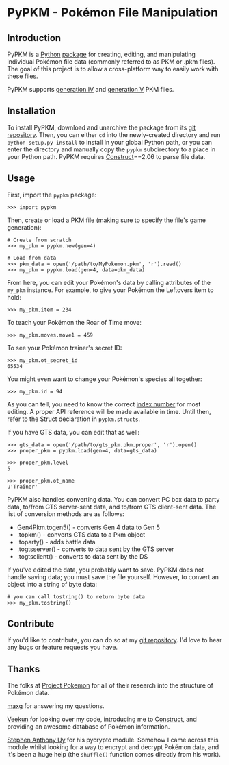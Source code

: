 # PyPKM - Pokémon File Manipulation

## Introduction

PyPKM is a [Python][0] [package][1] for creating, editing, and manipulating
individual Pokémon file data (commonly referred to as PKM or .pkm files).
The goal of this project is to allow a cross-platform way to easily work
with these files.

PyPKM supports [generation IV][2] and [generation V][3] PKM files.

[0]: http://python.org/
[1]: http://pypi.python.org/pypi
[2]: http://projectpokemon.org/wiki/Pokemon_NDS_Structure
[3]: http://projectpokemon.org/wiki/Pokemon_Black/White_NDS_Structure

## Installation

To install PyPKM, download and unarchive the package from its [git repository][4].
Then, you can either `cd` into the newly-created directory and run
`python setup.py install` to install in your global Python path, or you can
enter the directory and manually copy the `pypkm` subdirectory to a place in
your Python path. PyPKM requires [Construct][5]==2.06 to parse file data.

[4]: https://github.com/ceol/pypkm
[5]: http://construct.wikispaces.com/

## Usage

First, import the `pypkm` package:

    >>> import pypkm

Then, create or load a PKM file (making sure to specify the file's game
generation):

    # Create from scratch
    >>> my_pkm = pypkm.new(gen=4)
    
    # Load from data
    >>> pkm_data = open('/path/to/MyPokemon.pkm', 'r').read()
    >>> my_pkm = pypkm.load(gen=4, data=pkm_data)

From here, you can edit your Pokémon's data by calling attributes of the
`my_pkm` instance. For example, to give your Pokémon the Leftovers item to
hold:

    >>> my_pkm.item = 234

To teach your Pokémon the Roar of Time move:

    >>> my_pkm.moves.move1 = 459

To see your Pokémon trainer's secret ID:

    >>> my_pkm.ot_secret_id
    65534

You might even want to change your Pokémon's species all together:

    >>> my_pkm.id = 94

As you can tell, you need to know the correct [index number][6] for most
editing. A proper API reference will be made available in time. Until then,
refer to the Struct declaration in `pypkm.structs`.

If you have GTS data, you can edit that as well:

    >>> gts_data = open('/path/to/gts_pkm.pkm.proper', 'r').open()
    >>> proper_pkm = pypkm.load(gen=4, data=gts_data)

    >>> proper_pkm.level
    5

    >>> proper_pkm.ot_name
    u'Trainer'

PyPKM also handles converting data. You can convert PC box data to party data,
to/from GTS server-sent data, and to/from GTS client-sent data. The list of
conversion methods are as follows:

* Gen4Pkm.togen5() - converts Gen 4 data to Gen 5
* .topkm() - converts GTS data to a Pkm object
* .toparty() - adds battle data
* .togtsserver() - converts to data sent by the GTS server
* .togtsclient() - converts to data sent by the DS

If you've edited the data, you probably want to save. PyPKM does not handle
saving data; you must save the file yourself. However, to convert an object
into a string of byte data:
    
    # you can call tostring() to return byte data
    >>> my_pkm.tostring()

[6]: http://bulbapedia.bulbagarden.net/wiki/Index_number

## Contribute

If you'd like to contribute, you can do so at my [git repository][4]. I'd
love to hear any bugs or feature requests you have.

## Thanks

The folks at [Project Pokemon][7] for all of their research
into the structure of Pokémon data.

[maxg][8] for answering my questions.

[Veekun][9] for looking over my code, introducing me to [Construct][5], and
providing an awesome database of Pokémon information.

[Stephen Anthony Uy][10] for his pycrypto module. Somehow I came across this
module whilst looking for a way to encrypt and decrypt Pokémon data, and
it's been a huge help (the `shuffle()` function comes directly from his work).

[7]: http://projectpokemon.org/
[8]: http://www.pokecheck.org/
[9]: http://veekun.com/
[10]: mailto:tsanth@iname.com